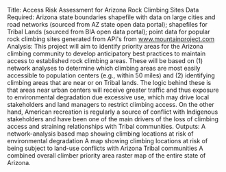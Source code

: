 Title: Access Risk Assessment for Arizona Rock Climbing Sites
Data Required: Arizona state boundaries shapefile with data on large cities and road networks (sourced from AZ state open data portal);
shapefiles for Tribal Lands (sourced from BIA open data portal);
point data for popular rock climbing sites generated from API's from www.mountainproject.com
Analysis: This project will aim to identify priority areas for the Arizona climbing community to develop anticipatory best practices to maintain access to established
rock climbing areas. These will be based on (1) network analyses to determine which climbing areas are most easily accessible to population centers (e.g., within 50 miles) and
(2) identifying climbing areas that are near or on Tribal lands. The logic behind these is that areas near urban centers will receive greater traffic and thus exposure to environmental degradation
due excessive use, which may drive local stakeholders and land managers to restrict climbing access. On the other hand, American recreation is regularly a source of conflict with
Indigenous stakeholders and have been one of the main drivers of the loss of climbing access and straining relationships with Tribal communities. 
Outputs: A network-analysis based map showing climbing locations at risk of environmental degradation
         A map showing climbing locations at risk of being subject to land-use conflicts with Arizona Tribal communities
         A combined overall climber priority area raster map of the entire state of Arizona.
